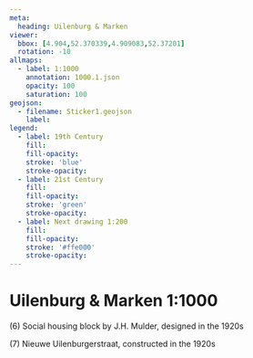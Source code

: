 ```yaml
---
meta:
  heading: Uilenburg & Marken
viewer:
  bbox: [4.904,52.370339,4.909083,52.37201]
  rotation: -10
allmaps:
  - label: 1:1000
    annotation: 1000.1.json
    opacity: 100
    saturation: 100
geojson:
  - filename: Sticker1.geojson
    label:
legend:
  - label: 19th Century
    fill:
    fill-opacity:
    stroke: 'blue'
    stroke-opacity:
  - label: 21st Century
    fill:
    fill-opacity:
    stroke: 'green'
    stroke-opacity:
  - label: Next drawing 1:200
    fill:
    fill-opacity:
    stroke: '#ffe000'
    stroke-opacity:
---
```

# Uilenburg & Marken 1:1000
(6) Social housing block by J.H. Mulder, designed in the 1920s

(7) Nieuwe Uilenburgerstraat, constructed in the 1920s